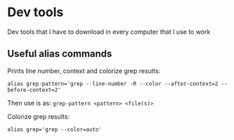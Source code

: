 # Dev tools
Dev tools that I have to download in every computer that I use to work

## Useful alias commands

Prints line number, context and colorize grep results:

`alias grep-pattern='grep --line-number -R --color --after-context=2 --before-context=2'`

Then use is as: `grep-pattern <pattern> <file(s)>`
  

Colorize grep results:

`alias grep='grep --color=auto'`


